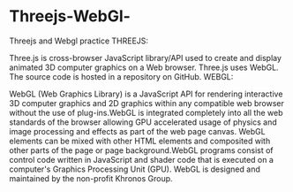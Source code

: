 # Threejs-WebGl-
Threejs and Webgl practice
THREEJS:

Three.js is cross-browser JavaScript library/API used to create and display animated 3D computer graphics on a Web browser. Three.js uses WebGL. The source code is hosted in a repository on GitHub.
WEBGL:

WebGL (Web Graphics Library) is a JavaScript API for rendering interactive 3D computer graphics and 2D graphics within any compatible web browser without the use of plug-ins.WebGL is integrated completely into all the web standards of the browser allowing GPU accelerated usage of physics and image processing and effects as part of the web page canvas. WebGL elements can be mixed with other HTML elements and composited with other parts of the page or page background.WebGL programs consist of control code written in JavaScript and shader code that is executed on a computer's Graphics Processing Unit (GPU). WebGL is designed and maintained by the non-profit Khronos Group.
